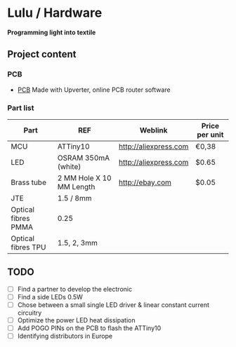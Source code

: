 # Lulu / Hardware
**Programming light into textile**

## Project content

### PCB
- [PCB](https://tools.upverter.com/eda/#tool=schematic,designId=0b0275a0c920353b "Made with Upverter, online PCB router software") Made with Upverter, online PCB router software

### Part list
| Part                 | REF                      | Weblink                | Price per unit |
| -------------------- | ------------------------ | -----------------------|--------------- |
| MCU                  | ATTiny10                 | http://aliexpress.com  | €0,38          |
| LED                  | OSRAM 350mA (white)      | http://aliexpress.com  | $0.65          |
| Brass tube           | 2 MM Hole X 10 MM Length | http://ebay.com        | $0.05          |
| JTE                  | 1.5 / 8mm                |                        |                |
| Optical fibres PMMA  | 0.25                     |                        |                |
| Optical fibres TPU   | 1.5, 2, 3mm              |                        |                |

## TODO
- [ ] Find a partner to develop the electronic
- [ ] Find a side LEDs 0.5W
- [ ] Chose between a small single LED driver & linear constant current circuitry
- [ ] Optimize the power LED heat dissipation
- [ ] Add POGO PINs on the PCB to flash the ATTiny10
- [ ] Identifying distributors in Europe